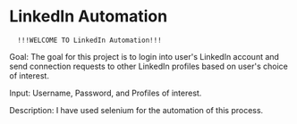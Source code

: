 # LinkedIn Automation

      !!!WELCOME TO LinkedIn Automation!!!     

Goal:
The goal for this project is to login into user's LinkedIn account and send connection requests to other LinkedIn profiles based on user's choice of interest.

Input:
Username, Password, and Profiles of interest.

Description:
I have used selenium for the automation of this process.
